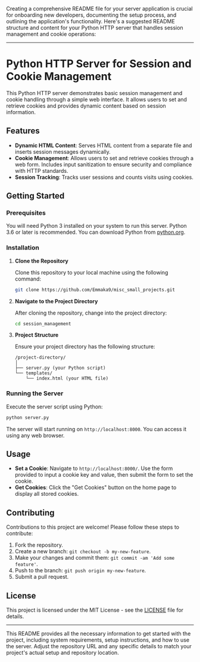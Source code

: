 Creating a comprehensive README file for your server application is crucial for onboarding new developers, documenting the setup process, and outlining the application's functionality. Here's a suggested README structure and content for your Python HTTP server that handles session management and cookie operations:

---

# Python HTTP Server for Session and Cookie Management

This Python HTTP server demonstrates basic session management and cookie handling through a simple web interface. It allows users to set and retrieve cookies and provides dynamic content based on session information.

## Features

- **Dynamic HTML Content**: Serves HTML content from a separate file and inserts session messages dynamically.
- **Cookie Management**: Allows users to set and retrieve cookies through a web form. Includes input sanitization to ensure security and compliance with HTTP standards.
- **Session Tracking**: Tracks user sessions and counts visits using cookies.

## Getting Started

### Prerequisites

You will need Python 3 installed on your system to run this server. Python 3.6 or later is recommended. You can download Python from [python.org](https://www.python.org/downloads/).

### Installation

1. **Clone the Repository**

   Clone this repository to your local machine using the following command:

   ```bash
   git clone https://github.com/Emmaka9/misc_small_projects.git
   ```

2. **Navigate to the Project Directory**

   After cloning the repository, change into the project directory:

   ```bash
   cd session_management
   ```

3. **Project Structure**

   Ensure your project directory has the following structure:

   ```
   /project-directory/
   │
   ├── server.py (your Python script)
   └── templates/
       └── index.html (your HTML file)
   ```

### Running the Server

Execute the server script using Python:

```bash
python server.py
```

The server will start running on `http://localhost:8000`. You can access it using any web browser.

## Usage

- **Set a Cookie**: Navigate to `http://localhost:8000/`. Use the form provided to input a cookie key and value, then submit the form to set the cookie.
- **Get Cookies**: Click the "Get Cookies" button on the home page to display all stored cookies.

## Contributing

Contributions to this project are welcome! Please follow these steps to contribute:

1. Fork the repository.
2. Create a new branch: `git checkout -b my-new-feature`.
3. Make your changes and commit them: `git commit -am 'Add some feature'`.
4. Push to the branch: `git push origin my-new-feature`.
5. Submit a pull request.

## License

This project is licensed under the MIT License - see the [LICENSE](https://github.com/Emmaka9/misc_small_projects/blob/main/LICENSE) file for details.

---

This README provides all the necessary information to get started with the project, including system requirements, setup instructions, and how to use the server. Adjust the repository URL and any specific details to match your project's actual setup and repository location.
